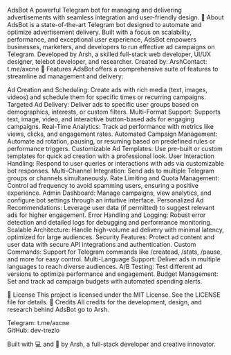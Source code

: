 AdsBot
A powerful Telegram bot for managing and delivering advertisements with seamless integration and user-friendly design.
📖 About
AdsBot is a state-of-the-art Telegram bot designed to automate and optimize advertisement delivery. Built with a focus on scalability, performance, and exceptional user experience, AdsBot empowers businesses, marketers, and developers to run effective ad campaigns on Telegram. Developed by Arsh, a skilled full-stack web developer, UI/UX designer, telebot developer, and researcher.
Created by: ArshContact: t.me/axcne
🚀 Features
AdsBot offers a comprehensive suite of features to streamline ad management and delivery:

Ad Creation and Scheduling: Create ads with rich media (text, images, videos) and schedule them for specific times or recurring campaigns.
Targeted Ad Delivery: Deliver ads to specific user groups based on demographics, interests, or custom filters.
Multi-Format Support: Supports text, image, video, and interactive button-based ads for engaging campaigns.
Real-Time Analytics: Track ad performance with metrics like views, clicks, and engagement rates.
Automated Campaign Management: Automate ad rotation, pausing, or resuming based on predefined rules or performance triggers.
Customizable Ad Templates: Use pre-built or custom templates for quick ad creation with a professional look.
User Interaction Handling: Respond to user queries or interactions with ads via customizable bot responses.
Multi-Channel Integration: Send ads to multiple Telegram groups or channels simultaneously.
Rate Limiting and Quota Management: Control ad frequency to avoid spamming users, ensuring a positive experience.
Admin Dashboard: Manage campaigns, view analytics, and configure bot settings through an intuitive interface.
Personalized Ad Recommendations: Leverage user data (if permitted) to suggest relevant ads for higher engagement.
Error Handling and Logging: Robust error detection and detailed logs for debugging and performance monitoring.
Scalable Architecture: Handle high-volume ad delivery with minimal latency, optimized for large audiences.
Security Features: Protect ad content and user data with secure API integrations and authentication.
Custom Commands: Support for Telegram commands like /createad, /stats, /pause, and more for easy control.
Multi-Language Support: Deliver ads in multiple languages to reach diverse audiences.
A/B Testing: Test different ad versions to optimize performance and engagement.
Budget Management: Set and track ad campaign budgets with automated spending alerts.

📜 License
This project is licensed under the MIT License. See the LICENSE file for details.
🙌 Credits
All credits for the development, design, and research behind AdsBot go to Arsh.  

Telegram: t.me/axcne  
GitHub: dev-trezlo


Built with 💻 and 🎨 by Arsh, a full-stack developer and creative innovator.